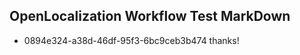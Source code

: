 ## OpenLocalization Workflow Test MarkDown
* 0894e324-a38d-46df-95f3-6bc9ceb3b474 
thanks!<!--HONumber=Mar16_HO2-->

